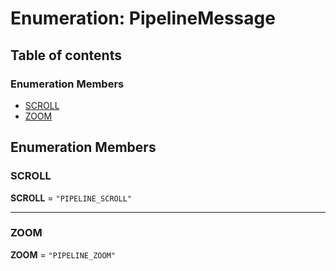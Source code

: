 # Enumeration: PipelineMessage

## Table of contents

### Enumeration Members

* [SCROLL](/en/auto-docs/playground-react/enums/PipelineMessage.md#scroll)
* [ZOOM](/en/auto-docs/playground-react/enums/PipelineMessage.md#zoom)

## Enumeration Members

### SCROLL

**SCROLL** = `"PIPELINE_SCROLL"`

***

### ZOOM

**ZOOM** = `"PIPELINE_ZOOM"`
